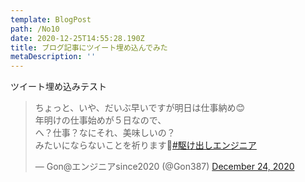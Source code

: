 ```yaml
---
template: BlogPost
path: /No10
date: 2020-12-25T14:55:28.190Z
title: ブログ記事にツイート埋め込んでみた
metaDescription: ''
---
```

ツイート埋め込みテスト

<blockquote class="twitter-tweet"><p lang="ja" dir="ltr">ちょっと、いや、だいぶ早いですが明日は仕事納め😊<br>年明けの仕事始めが５日なので、<br>へ？仕事？なにそれ、美味しいの？<br>みたいにならないことを祈ります🌠<a href="https://twitter.com/hashtag/%E9%A7%86%E3%81%91%E5%87%BA%E3%81%97%E3%82%A8%E3%83%B3%E3%82%B8%E3%83%8B%E3%82%A2?src=hash&amp;ref_src=twsrc%5Etfw">#駆け出しエンジニア</a></p>&mdash; Gon@エンジニアsince2020 (@Gon387) <a href="https://twitter.com/Gon387/status/1342093169698033665?ref_src=twsrc%5Etfw">December 24, 2020</a></blockquote>
